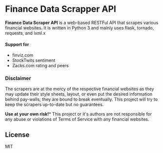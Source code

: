 Finance Data Scrapper API
======
**Finance Data Scraper API** is a web-based RESTFul API that scrapes various financial websites.
It is written in Python 3 and mainly  uses flask, tornado, requests, and lxml.x

#### Support for
* finviz.com
* StockTwits sentiment
* Zacks.com rating and peers

### Disclaimer
The scrapers are at the mercy of the respective financial websites as they may update their
style sheets, layout, or even put the desired information behind pay-walls; they are bound
to break eventually. This project will try to keep the scrapers up-to-date but no guarantees.

**Use at your own risk!*** This project or it's authors are not responsible for any abuse or
violations of Terms of Service with any financial websites.

## License
MIT
